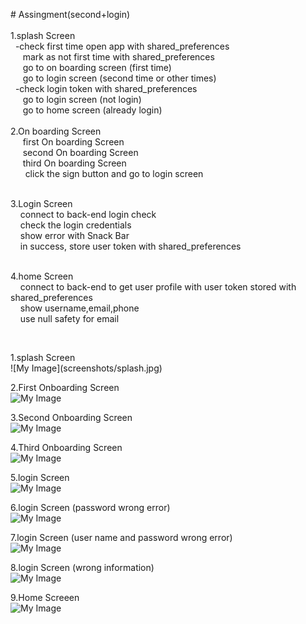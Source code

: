 <p># Assingment(second+login)<br><br>1.splash Screen<br>&nbsp; -check first time open app with shared_preferences<br>&nbsp; &nbsp; &nbsp;mark as not first time with shared_preferences<br>&nbsp; &nbsp; &nbsp;go to on boarding screen (first time)<br>&nbsp; &nbsp; &nbsp;go to login screen (second time or other times)<br>&nbsp; -check login token with shared_preferences<br>&nbsp; &nbsp; &nbsp;go to login screen (not login)<br>&nbsp; &nbsp; &nbsp;go to home screen (already login)<br>&nbsp; &nbsp;<br>2.On boarding Screen<br>&nbsp; &nbsp; &nbsp;first On boarding Screen<br>&nbsp; &nbsp; &nbsp;second On boarding Screen<br>&nbsp; &nbsp; &nbsp;third On boarding Screen<br>&nbsp; &nbsp; &nbsp; click the sign button and go to login screen</p>
<p><br>3.Login Screen<br>&nbsp; &nbsp; connect to back-end login check<br>&nbsp; &nbsp; check the login credentials<br>&nbsp; &nbsp; show error with Snack Bar<br>&nbsp; &nbsp; in success, store user token with shared_preferences</p>
<p><br>4.home Screen<br>&nbsp; &nbsp; connect to back-end to get user profile with user token stored with shared_preferences<br>&nbsp; &nbsp; show username,email,phone<br>&nbsp; &nbsp; use null safety for email</p>
<p><br></p>
1.splash Screen<br>
![My Image](screenshots/splash.jpg)<br>

2.First Onboarding Screen <br>
![My Image](screenshots/First%20Onboarding%20page.jpg)<br>

3.Second Onboarding Screen <br>
![My Image](screenshots/Second%20Onboarding%20page.jpg)<br>

4.Third Onboarding Screen <br>
![My Image](screenshots/Third%20Onboarding%20page.jpg)<br>

5.login Screen<br>
![My Image](screenshots/Login%20Page.jpg)<br>

6.login Screen (password wrong error)<br>
![My Image](screenshots/login%20test%201.jpg)<br>

7.login Screen (user name and password wrong error)<br>
![My Image](screenshots/login%20test%202.jpg)<br>

8.login Screen (wrong information)<br>
![My Image](screenshots/login%20test%203.jpg)<br>

9.Home Screeen<br>
![My Image](screenshots/home%20page.jpg)<br>